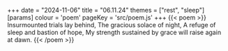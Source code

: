+++
date = "2024-11-06"
title = "06.11.24"
themes = ["rest", "sleep"]
[params]
  colour = 'poem'
  pageKey = 'src/poem.js'
+++
{{< poem >}}
Insurmounted trials lay behind,
The gracious solace of night,
A refuge of sleep and bastion of hope,
My strength sustained by grace will raise again at dawn.
{{< /poem >}}